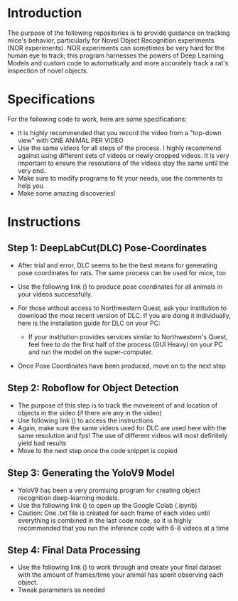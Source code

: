 # Introduction
The purpose of the following repositories is to provide guidance on tracking mice's behavior, particularly for Novel Object Recognition experiments (NOR experiments). NOR experiments can sometimes be very hard for the human eye to track; this program harnesses the powers of Deep Learning Models and custom code to automatically and more accurately track a rat's inspection of novel objects. 

# Specifications
For the following code to work, here are some specifications:

* It is highly recommended that you record the video from a "top-down view" with ONE ANIMAL PER VIDEO
* Use the same videos for all steps of the process. I highly recommend against using different sets of videos or newly cropped videos. It is very important to ensure the resolutions of the videos stay the same until the very end. 
*  Make sure to modify programs to fit your needs, use the comments to help you
*  Make some amazing discoveries!

# Instructions
## Step 1: DeepLabCut(DLC) Pose-Coordinates
* After trial and error, DLC seems to be the best means for generating pose coordinates for rats. The same process can be used for mice, too

* Use the following link ([](https://github.com/sajivhar4118/Rat-NOR/blob/eb7543edfa4221fd62312f15e0a52ddd2293d5c0/DLC-Documentation.md)) to produce pose coordinates for all animals in your videos successfully.
* For those without access to Northwestern Quest, ask your institution to download the most recent version of DLC. If you are doing it individually, here is the installation guide for DLC on your PC: 
    * If your institution provides services similar to Northwestern's Quest, feel free to do the first half of the process (GUI Heavy) on your PC and run the model on the super-computer.

* Once Pose Coordinates have been produced, move on to the next step

## Step 2: Roboflow for Object Detection
* The purpose of this step is to track the movement of and location of objects in the video (if there are any in the video)
* Use following link ([](https://github.com/sajivhar4118/Rat-NOR/blob/eb7543edfa4221fd62312f15e0a52ddd2293d5c0/Roboflow-Documentation.md)) to access the instructions 
* Again, make sure the same videos used for DLC are used here with the same resolution and fps! The use of different videos will most definitely yield bad results
* Move to the next step once the code snippet is copied

## Step 3: Generating the YoloV9 Model
* YoloV9 has been a very promising program for creating object recognition deep-learning models.
* Use the following link ([](https://github.com/sajivhar4118/Rat-NOR/blob/eb7543edfa4221fd62312f15e0a52ddd2293d5c0/Training_YoloV9_Public_Final.ipynb)) to open up the Google Colab (.ipynb)
* Caution: One .txt file is created for each frame of each video until everything is combined in the last code node, so it is highly recommended that you run the inference code with 6-8 videos at a time 

## Step 4: Final Data Processing
* Use the following link ([](https://github.com/sajivhar4118/Rat-NOR/blob/eb7543edfa4221fd62312f15e0a52ddd2293d5c0/Final_Processing.md)) to work through and create your final dataset with the amount of frames/time your animal has spent observing each object. 
* Tweak parameters as needed

